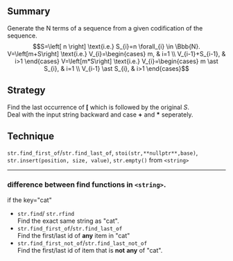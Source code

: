 ## Summary    
Generate the N terms of a sequence from a given codification of the sequence.  
$$S=\left[ n \right] \text{i.e.} S_{i}=n  \forall_{i} \in  \Bbb{N}.  
V=\left[m+S\right] \text{i.e.} V_{i}=\begin{cases} m, & i=1 \\ V_{i-1}+S_{i-1}, & i>1 \end{cases}   
V=\left[m*S\right] \text{i.e.} V_{i}=\begin{cases} m \ast S_{i}, & i=1 \\ V_{i-1} \ast S_{i}, & i>1 \end{cases}$$    

## Strategy    
Find the last occurrence of **[** which is followed by the original $S$.  
Deal with the input string backward and case **+** and **$\ast$** seperately.  

## Technique    
`str.find_first_of`/`str.find_last_of`, `stoi(str,**nullptr**,base)`, `str.insert(position, size, value)`, `str.empty()` from `<string>`   

---  

### difference between **find** functions in `<string>`.    
if the key="cat"  
- `str.find`/ `str.rfind`    
Find the exact same string as "cat".  
- `str.find_first_of`/`str.find_last_of`  
Find the first/last id of **any** item in "cat"  
- `str.find_first_not_of`/`str.find_last_not_of`  
Find the first/last id of item that is **not** **any** of "cat".  
